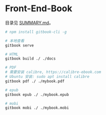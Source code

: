 # Front-End-Book

目录见 [SUMMARY.md](SUMMARY.md)。

```bash
# npm install gitbook-cli -g

# 本地查看
gitbook serve

# HTML
gitbook build ./ ./docs

# PDF
# 需要安装 calibre, https://calibre-ebook.com
# Ubuntu 安装: sudo apt install calibre
gitbook pdf ./ ./mybook.pdf

# epub
gitbook epub ./ ./mybook.epub

# mobi
gitbook mobi ./ ./mybook.mobi
```

